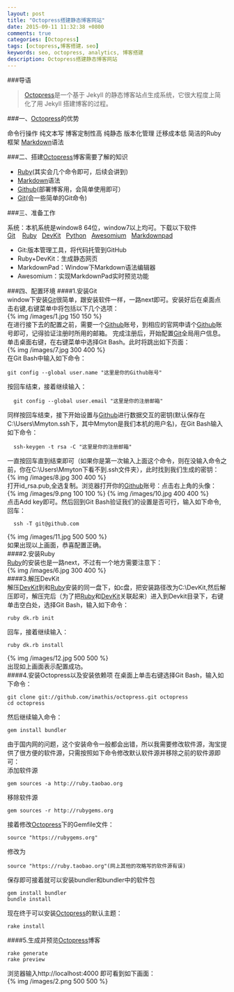 ```yaml
---
layout: post
title: "Octopress搭建静态博客网站"
date: 2015-09-11 11:32:38 +0800
comments: true
categories: [Octopress]
tags: [octopress,博客搭建，seo]
keywords: seo, octopress, analytics, 博客搭建
description: Octopress搭建静态博客网站
---
```


###导语

>[Octopress](http://octopress.org/)是一个基于 Jekyll 的静态博客站点生成系统，它很大程度上简化了用 Jekyll 搭建博客的过程。  

###一、[Octopress](http://octopress.org/)的优势

命令行操作 纯文本写 博客定制性高 纯静态 版本化管理 迁移成本低 简洁的Ruby框架 [Markdown](http://www.markdown.cn/#overview)语法
<!-- more --> 

###二、搭建[Octopress](http://octopress.org/)博客需要了解的知识

* [Ruby](http://www.Mmyton.com)(其实会几个命令即可，后续会讲到)
* [Markdown](http://www.markdown.cn/#overview)语法
* [Github](http://www.github.com/)(部署博客用，会简单使用即可）
* [Git](http://www.Mmyton.com)(会一些简单的Git命令)

###三、准备工作

系统：本机系统是window8 64位，window7以上均可。下载以下软件<br/>
[Git](http://pan.baidu.com/s/1hrxiHdM) &nbsp;&nbsp;&nbsp;[Ruby](http://pan.baidu.com/s/1skr0Ewl)&nbsp;&nbsp;&nbsp;[DevKit](http://pan.baidu.com/s/1sjSymqL)&nbsp;&nbsp;&nbsp;[Python](http://www.python.org/ftp/python/2.7.5/python-2.7.5.msi)&nbsp;&nbsp;&nbsp;[Awesomium](http://pan.baidu.com/s/1ZExrw)&nbsp;&nbsp;&nbsp;[Markdownpad](http://pan.baidu.com/s/1skjZdPr)

* Git:版本管理工具，将代码托管到GitHub
* Ruby+DevKit：生成静态网页
* MarkdownPad：Window下Markdown语法编辑器
* Awesomium：实现MarkdownPad实时预览功能

###四、配置环境
####1.安装Git<br/>
  window下安装[Git](http://pan.baidu.com/s/1hrxiHdM)很简单，跟安装软件一样，一路next即可。安装好后在桌面点击右键,右键菜单中将包括以下几个选项：  
  {% img /images/1.jpg 150 150 %}  
  在进行接下去的配置之前，需要一个[Github](http://www.github.com/)账号，到相应的官网申请个[Github](http://www.github.com/)账号即可，记得验证注册时所用的邮箱。
  完成注册后，开始配置[Git](http://pan.baidu.com/s/1hrxiHdM)全局用户信息。单击桌面右键，在右键菜单中选择Git Bash。此时将跳出如下页面：  
  {% img /images/7.jpg 300 400 %}  
  在Git Bash中输入如下命令：  
```      
git config --global user.name "这里是你的Github账号" 
```   
  按回车结束，接着继续输入：  
```      
  git config --global user.email "这里是你的注册邮箱" 
```   
  同样按回车结束，接下开始设置与[Github](http://www.github.com/)进行数据交互的密钥(默认保存在C:\Users\Mmyton\.ssh下，其中Mmyton是我们本机的用户名)，在Git Bash输入如下命令：  
```  
  ssh-keygen -t rsa -C "这里是你的注册邮箱"   
``` 
  一直按回车直到结束即可（如果你是第一次输入上面这个命令，则在没输入命令之前，你在C:\Users\Mmyton下看不到.ssh文件夹），此时找到我们生成的密钥：  
  {% img /images/8.jpg 300 400 %}  
  打开id_rsa.pub,全选复制。浏览器打开你的[Github](http://www.github.com/)账号：点击右上角的头像：  
  {% img /images/9.png 100 100 %} {% img /images/10.jpg 400 400 %}    
  点击Add key即可。然后回到Git Bash验证我们的设置是否可行，输入如下命令,回车：  
```
  ssh -T git@github.com
```   
{% img /images/11.jpg 500 500 %}  
  如果出现以上画面，恭喜配置正确。  
####2.安装Ruby<br/>
  [Ruby](http://pan.baidu.com/s/1skr0Ewl)的安装也是一路next，不过有一个地方需要注意下：  
  {% img /images/6.jpg 300 400 %}       
####3.解压DevKit  
  解压[DevKit](http://pan.baidu.com/s/1sjSymqL)到和[Ruby](http://pan.baidu.com/s/1skr0Ewl)安装的同一盘下，如c盘，把安装路径改为C:\DevKit,然后解压即可，解压完后（为了把[Ruby](http://pan.baidu.com/s/1skr0Ewl)和[DevKit](http://pan.baidu.com/s/1sjSymqL)关联起来）进入到Devkit目录下，右键单击空白处，选择Git Bash，输入如下命令：  
```
ruby dk.rb init
```  
  回车，接着继续输入：   
```  
ruby dk.rb install
```  
{% img /images/12.jpg 500 500 %}  
出现如上画面表示配置成功。  
####4.安装Octopress以及安装依赖项
在桌面上单击右键选择Git Bash，输入如下命令：
```
git clone git://github.com/imathis/octopress.git octopress
cd octopress
```  
然后继续输入命令：  
```
gem install bundler
```  
由于国内网的问题，这个安装命令一般都会出错，所以我需要修改软件源，淘宝提供了很方便的软件源，只需按照如下命令修改默认软件源并移除之前的软件源即可：  
添加软件源      
```
gem sources -a http://ruby.taobao.org
```  
移除软件源      
```
gem sources -r http://rubygems.org
```  
接着修改[Octopress](http://octopress.org/)下的Gemfile文件：  
```  
source "https://rubygems.org"
```  
修改为     
```
source "https://ruby.taobao.org"(网上其他的攻略写的软件源有误)
```  
保存即可接着就可以安装bundler和bundler中的软件包  
```
gem install bundler
bundle install	
```
现在终于可以安装[Octopress](http://octopress.org/)的默认主题：
```
rake install
```
####5.生成并预览[Octopress](http://octopress.org/)博客
```
rake generate
rake preview
```
浏览器输入http://localhost:4000 	即可看到如下画面：  
{% img /images/2.png 500 500 %} 
      

  


